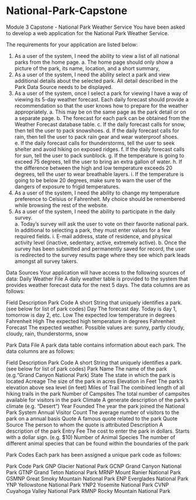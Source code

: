 # National-Park-Capstone

Module 3 Capstone - National Park Weather Service You have been asked to develop a web application for the National Park Weather Service.  
 
The requirements for your application are listed below: 
 
1. As a user of the system, I need the ability to view a list of all national parks from the home page. 
a. The home page should only show a picture of the park, its name, location, and a short summary,  
2. As a user of the system, I need the ability select a park and view additional details about the selected park. All detail described in the Park Data Source needs to be displayed. 
3. As a user of the system, once I select a park for viewing I have a way of viewing its 5-day weather forecast. Each daily forecast should provide a recommendation so that the user knows how to prepare for the weather appropriately. 
a. This may be on the same page as the park detail or on a separate page. 
b. The forecast for each park can be obtained from the Weather Forecast database table. 
c. If the daily forecast calls for snow, then tell the user to pack snowshoes. 
d. If the daily forecast calls for rain, then tell the user to pack rain gear and wear waterproof shoes.  
e. If the daily forecast calls for thunderstorms, tell the user to seek shelter and avoid hiking on exposed ridges. 
f. If the daily forecast calls for sun, tell the user to pack sunblock. 
g. If the temperature is going to exceed 75 degrees, tell the user to bring an extra gallon of water. 
h. If the difference between the high and low temperature exceeds 20 degrees, tell the user to wear breathable layers. 
i. If the temperature is going to be below 20 degrees, make sure to warn the user of the dangers of exposure to frigid temperatures. 
4. As a user of the system, I need the ability to change my temperature preference to Celsius or Fahrenheit. My choice should be remembered while browsing the rest of the website. 
5. As a user of the system, I need the ability to participate in the daily survey.  
a. Today’s survey will ask the user to vote on their favorite national park. In additional to selecting a park, they must enter values for a few required fields. 
i. E-mail address, state of residence, and physical activity level (inactive, sedentary, active, extremely active). 
b. Once the survey has been submitted and permanently saved for record, the user is redirected to the survey results page where they see which park leads amongst all survey takers. 

  
Data Sources Your application will have access to the following sources of data: 
Daily Weather File A daily weather table is provided to the system that provides weather forecast data for the next 5 days. The data columns are as follows: 
 
Field          Description 
Park           Code A short String that uniquely identifies a park. (see below for list of park codes)
Day            The forecast day.  Today is day 1, tomorrow is day 2, etc. 
Low            The expected low temperature in  degrees Fahrenheit 
High           The expected high temperature in degrees Fahrenheit 
Forecast       The expected weather.  Possible values are:  sunny, partly cloudy, cloudy, rain, thunderstorms, snow 
 
Park Data File A park data table contains information about each park.  The data columns are as follows: 
 
Field               Description
Park Code                A short String that uniquely identifies a park. (see below for list of park codes) Park Name The name of the                            park (e.g.“Grand Canyon National Park)
State                    The state in which the park is located
Acreage                  The size of the park in acres 
Elevation                in Feet The park’s elevation above sea level (in feet) 
Miles of Trail           The combined length of all hiking trails in the park 
Number of Campsites      The total number of campsites available for visitors in the park 
Climate                  A generate description of the park’s climate (e.g. “Desert”) 
Year Founded             The year the park joined the National Park System 
Annual Visitor Count     The average number of visitors to the park on a annual basis
Quote                    A famous quote related to the park Quote Source The person to whom the quote is attributed 
Description              A description of the park
Entry Fee                The cost to enter the park in dollars. Starts with a dollar sign. (e.g. $10) 
Number of Animal Species The number of different animal species that can be found within the boundaries of the park 
 
Park Codes Each park has been assigned a unique park code as follows: 
 
Park Code   Park 
GNP         Glacier National Park 
GCNP        Grand Canyon National Park 
GTNP        Grand Teton National Park
MRNP        Mount Ranier National Park 
GSMNP       Great Smoky Mountain National Park 
ENP         Everglades National Park 
YNP         Yellowstone National Park 
YNP2        Yosemite National Park 
CVNP        Cuyahoga Valley National Park 
RMNP        Rocky Mountain National Park 
 
